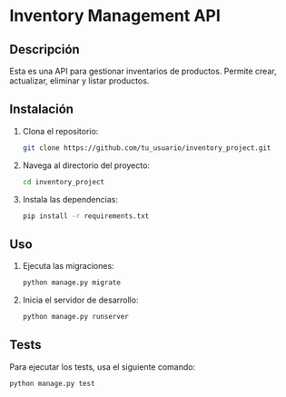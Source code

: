 # Inventory Management API

## Descripción
Esta es una API para gestionar inventarios de productos. Permite crear, actualizar, eliminar y listar productos.

## Instalación
1. Clona el repositorio:
    ```bash
    git clone https://github.com/tu_usuario/inventory_project.git
    ```
2. Navega al directorio del proyecto:
    ```bash
    cd inventory_project
    ```
3. Instala las dependencias:
    ```bash
    pip install -r requirements.txt
    ```

## Uso
1. Ejecuta las migraciones:
    ```bash
    python manage.py migrate
    ```
2. Inicia el servidor de desarrollo:
    ```bash
    python manage.py runserver
    ```

## Tests
Para ejecutar los tests, usa el siguiente comando:
```bash
python manage.py test
